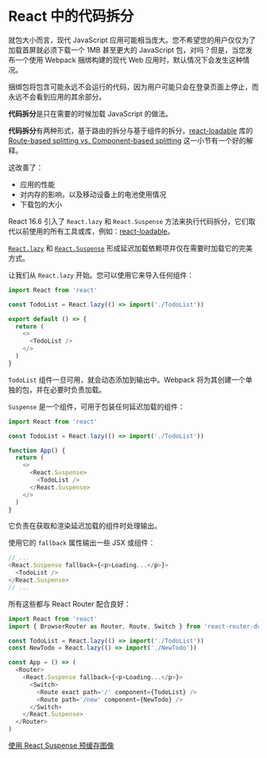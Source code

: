 # React 中的代码拆分

就包大小而言，现代 JavaScript 应用可能相当庞大。您不希望您的用户仅仅为了加载首屏就必须下载一个 1MB 甚至更大的 JavaScript 包，对吗？但是，当您发布一个使用 Webpack 捆绑构建的现代 Web 应用时，默认情况下会发生这种情况。

捆绑包将包含可能永远不会运行的代码，因为用户可能只会在登录页面上停止，而永远不会看到应用的其余部分。

**代码拆分**是只在需要的时候加载 JavaScript 的做法。

**代码拆分**有两种形式，基于路由的拆分与基于组件的拆分，[react-loadable](https://github.com/thejameskyle/react-loadable) 库的 [Route-based splitting vs. Component-based splitting](https://github.com/jamiebuilds/react-loadable#route-based-splitting-vs-component-based-splitting) 这一小节有一个好的解释。

这改善了：

- 应用的性能
- 对内存的影响，以及移动设备上的电池使用情况
- 下载包的大小

React 16.6 引入了 `React.lazy` 和 `React.Suspense` 方法来执行代码拆分，它们取代以前使用的所有工具或库，例如：[react-loadable](https://github.com/thejameskyle/react-loadable)。

[`React.lazy`](https://zh-hans.reactjs.org/docs/code-splitting.html#reactlazy) 和 [`React.Suspense`](https://zh-hans.reactjs.org/docs/react-api.html#reactsuspense) 形成延迟加载依赖项并仅在需要时加载它的完美方式。

让我们从 `React.lazy` 开始。您可以使用它来导入任何组件：

```js
import React from 'react'

const TodoList = React.lazy(() => import('./TodoList'))

export default () => {
  return (
    <>
      <TodoList />
    </>
  )
}
```

`TodoList` 组件一旦可用，就会动态添加到输出中。Webpack 将为其创建一个单独的包，并在必要时负责加载。

`Suspense` 是一个组件，可用于包装任何延迟加载的组件：

```js
import React from 'react'

const TodoList = React.lazy(() => import('./TodoList'))

function App() {
  return (
    <>
      <React.Suspense>
        <TodoList />
      </React.Suspense>
    </>
  )
}
```

它负责在获取和渲染延迟加载的组件时处理输出。

使用它的 `fallback` 属性输出一些 JSX 或组件：

```js
// ...
<React.Suspense fallback={<p>Loading...</p>}>
  <TodoList />
</React.Suspense>
// ...
```

所有这些都与 React Router 配合良好：

```js
import React from 'react'
import { BrowserRouter as Router, Route, Switch } from 'react-router-dom'

const TodoList = React.lazy(() => import('./TodoList'))
const NewTodo = React.lazy(() => import('./NewTodo'))

const App = () => (
  <Router>
    <React.Suspense fallback={<p>Loading...</p>}>
      <Switch>
        <Route exact path='/' component={TodoList} />
        <Route path='/new' component={NewTodo} />
      </Switch>
    </React.Suspense>
  </Router>
)
```

[使用 React Suspense 预缓存图像](https://css-tricks.com/pre-caching-image-with-react-suspense/)
